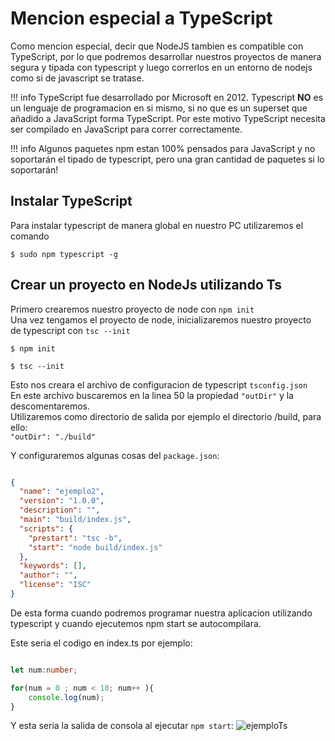 # Mencion especial a TypeScript

Como mencion especial, decir que NodeJS tambien es compatible con TypeScript, por lo que podremos desarrollar nuestros proyectos de manera segura y tipada con typescript y luego correrlos en un entorno de nodejs como si de javascript se tratase.

!!! info
  TypeScript fue desarrollado por Microsoft en 2012. Typescript **NO** es un lenguaje de programacion en si mismo, si no que es un superset que añadido a JavaScript forma TypeScript. Por este motivo TypeScript necesita ser compilado en JavaScript para correr correctamente.

!!! info
    Algunos paquetes npm estan 100% pensados para JavaScript y no soportarán el tipado de typescript, pero una gran cantidad de paquetes si lo soportarán!

## Instalar TypeScript

Para instalar typescript de manera global en nuestro PC utilizaremos el comando</br>

    $ sudo npm typescript -g

## Crear un proyecto en NodeJs utilizando Ts

Primero crearemos nuestro proyecto de node con `npm init`</br>
Una vez tengamos el proyecto de node, inicializaremos nuestro proyecto</br>
de typescript con `tsc --init`

    $ npm init

    $ tsc --init

Esto nos creara el archivo de configuracion de typescript `tsconfig.json`</br>
En este archivo buscaremos en la linea 50 la propiedad `"outDir"` y la descomentaremos.</br>
Utilizaremos como directorio de salida por ejemplo el directorio /build, para ello:</br>
`"outDir": "./build"`</br>

Y configuraremos algunas cosas del `package.json`:</br>

```json

{
  "name": "ejemplo2",
  "version": "1.0.0",
  "description": "",
  "main": "build/index.js",
  "scripts": {
    "prestart": "tsc -b",
    "start": "node build/index.js"
  },
  "keywords": [],
  "author": "",
  "license": "ISC"
}

```

De esta forma cuando podremos programar nuestra aplicacion utilizando typescript y cuando ejecutemos npm start se autocompilara.

Este seria el codigo en index.ts por ejemplo:</br>

```ts

let num:number;

for(num = 0 ; num < 10; num++ ){
    console.log(num);
}

```

Y esta seria la salida de consola al ejecutar `npm start`:
![ejemploTs](https://i.gyazo.com/4efe791eff370b2c349ed9f0e57855c7.png)
